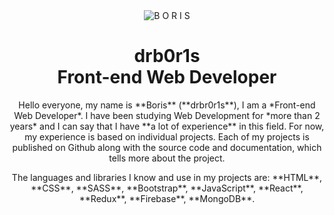 <div align="center">
  <img src="https://i.imgur.com/F9R8RBT.jpg" alt="B O R I S"></img>
</div>

<h1 align="center">drb0r1s<br>Front-end Web Developer</h1>

<p align="center">
Hello everyone, my name is **Boris** (**drbr0r1s**), I am a *Front-end Web Developer*. I have been studying Web Development for *more than 2 years* and I can say that I have **a lot of experience** in this field. For now, my experience is based on individual projects. Each of my projects is published on Github along with the source code and documentation, which tells more about the project.
</p>

<p align="center">
The languages and libraries I know and use in my projects are: **HTML**, **CSS**, **SASS**, **Bootstrap**, **JavaScript**, **React**, **Redux**, **Firebase**, **MongoDB**. 
</p>
